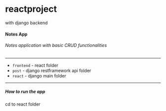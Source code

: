# reactproject
with django backend
#### Notes App
###### Notes application with basic CRUD functionalities
---
- `frontend` - react folder
- `post` - django restframework api folder
- `react` - django main folder
---
##### How to run the app
cd to react folder
